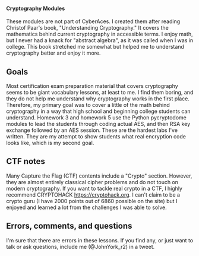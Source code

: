 #### Cryptography Modules
These modules are not part of CyberAces.  I created them after reading Christof Paar's book, "Understanding Cryptography."  It covers the mathematics behind current cryptography in accessible terms.  I enjoy math, but I never had a knack for "abstract algebra", as it was called when I was in college.  This book stretched me somewhat but helped me to understand cryptography better and enjoy it more.
## Goals
Most certification exam preparation material that covers cryptography seems to be giant vocabulary lessons, at least to me.  I find them boring, and they do not help me understand why cryptography works in the first place.  Therefore, my primary goal was to cover a little of the math behind cryptography in a way that high school and beginning college students can understand.
Homework 3 and homework 5 use the Python pycryptodome modules to lead the students through coding actual AES, and then RSA key exchange followed by an AES session.  These are the hardest labs I've written.  They are my attempt to show students what real encryption code looks like, which is my second goal.
## CTF notes
Many Capture the Flag (CTF) contents include a "Crypto" section.  However, they are almost entirely classical cipher problems and do not touch on modern cryptography.  If you want to tackle real crypto in a CTF, I highly recommend CRYPTOHACK https://cryptohack.org.  I can't claim to be a crypto guru (I have 2000 points out of 6860 possible on the site) but I enjoyed and learned a lot from the challenges I was able to solve.
## Errors, comments, and questions
I'm sure that there are errors in these lessons.  If you find any, or just want to talk or ask questions, include me (@JohnYork_r2) in a tweet.
